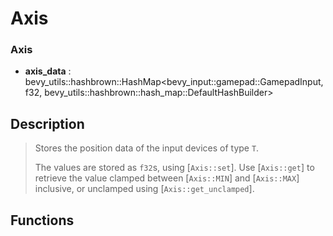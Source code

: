 # Axis<GamepadInput>

### Axis

- **axis\_data** : bevy\_utils::hashbrown::HashMap<bevy\_input::gamepad::GamepadInput, f32, bevy\_utils::hashbrown::hash\_map::DefaultHashBuilder>

## Description

>  Stores the position data of the input devices of type `T`.
> 
>  The values are stored as `f32`s, using [`Axis::set`].
>  Use [`Axis::get`] to retrieve the value clamped between [`Axis::MIN`] and [`Axis::MAX`]
>  inclusive, or unclamped using [`Axis::get_unclamped`].

## Functions

